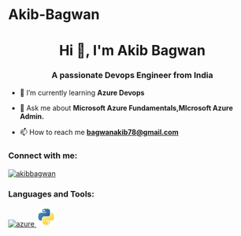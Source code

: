 # Akib-Bagwan
<h1 align="center">Hi 👋, I'm Akib Bagwan</h1>
<h3 align="center">A passionate Devops Engineer from India</h3>

- 🌱 I’m currently learning **Azure Devops**

- 💬 Ask me about **Microsoft Azure Fundamentals,MIcrosoft Azure Admin.**

- 📫 How to reach me **bagwanakib78@gmail.com**

<h3 align="left">Connect with me:</h3>
<p align="left">
<a href="https://twitter.com/akibbagwan" target="blank"><img align="center" src="https://raw.githubusercontent.com/rahuldkjain/github-profile-readme-generator/master/src/images/icons/Social/twitter.svg" alt="akibbagwan" height="30" width="40" /></a>
</p>

<h3 align="left">Languages and Tools:</h3>
<p align="left"> <a href="https://azure.microsoft.com/en-in/" target="_blank" rel="noreferrer"> <img src="https://www.vectorlogo.zone/logos/microsoft_azure/microsoft_azure-icon.svg" alt="azure" width="40" height="40"/> </a> <a href="https://www.python.org" target="_blank" rel="noreferrer"> <img src="https://raw.githubusercontent.com/devicons/devicon/master/icons/python/python-original.svg" alt="python" width="40" height="40"/> </a> </p>

